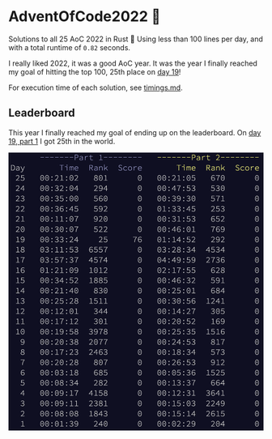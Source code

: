# AdventOfCode2022 :christmas_tree:
Solutions to all 25 AoC 2022 in Rust :crab: Using less than 100 lines per day, and with a total runtime of `0.82` seconds.

I really liked 2022, it was a good AoC year. It was the year I finally reached my goal of hitting the top 100, 25th place on [day 19](./src/bin/19.rs)!

For execution time of each solution, see [timings.md](./timings.md).

## Leaderboard
This year I finally reached my goal of ending up on the leaderboard. On [day 19, part 1](./src/bin/19.rs) I got 25th in the world.

![leaderboard placements](./leaderboard.png)
